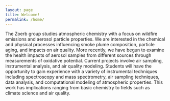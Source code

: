 ```yaml
---
layout: page
title: Welcome!
permalink: /home/
---
```


The Zoerb group studies atmospheric chemistry with a focus on wildfire emissions and aerosol particle properties. We are interested in the chemical and physical processes influencing smoke plume composition, particle aging, and impacts on air quality. More recently, we have begun to examine the health impacts of aerosol samples from different sources through measurements of oxidative potential. Current projects involve air sampling, instrumental analysis, and air quality modeling. Students will have the opportunity to gain experience with a variety of instrumental techniques including spectroscopy and mass spectrometry, air sampling techniques, data analysis, and computational modeling of atmospheric properties. This work has implications ranging from basic chemistry to fields such as climate science and air quality.
